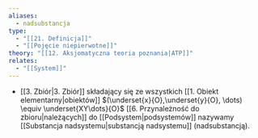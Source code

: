 ```yaml
---
aliases:
  - nadsubstancja
type:
  - "[[21. Definicja]]"
  - "[[Pojęcie niepierwotne]]"
theory: "[[12. Aksjomatyczna teoria poznania|ATP]]"
relates:
  - "[[System]]"
---
```

- [[3. Zbiór|3. Zbiór]] składający się ze wszystkich [[1. Obiekt elementarny|obiektów]] $(\underset{x}{O},\underset{y}{O}, \dots) \equiv \underset{XY\dots}{O}$ [[6. Przynależność do zbioru|należących]] do [[Podsystem|podsystemów]] nazywamy [[Substancja nadsystemu|substancją nadsystemu]] (nadsubstancją).